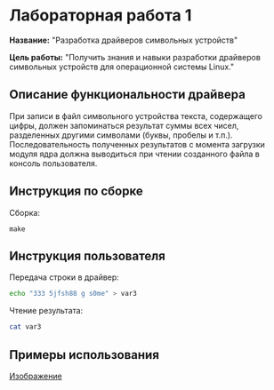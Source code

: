 # Лабораторная работа 1

**Название:** "Разработка драйверов символьных устройств"

**Цель работы:** "Получить знания и навыки разработки драйверов символьных устройств для операционной системы Linux."

## Описание функциональности драйвера

При записи в файл символьного устройства текста, содержащего цифры, должен запоминаться результат суммы всех чисел, разделенных другими символами (буквы, пробелы и т.п.). Последовательность полученных результатов с момента загрузки модуля ядра должна выводиться при чтении созданного файла в консоль пользователя.

## Инструкция по сборке

Сборка:

`make`

## Инструкция пользователя

Передача строки в драйвер:

```bash
echo "333 5jfsh88 g s0me" > var3
```

Чтение результата:

```bash
cat var3
```

## Примеры использования

[Изображение](https://github.com/missmagenta/lab-1/blob/main/usage.jpg)

